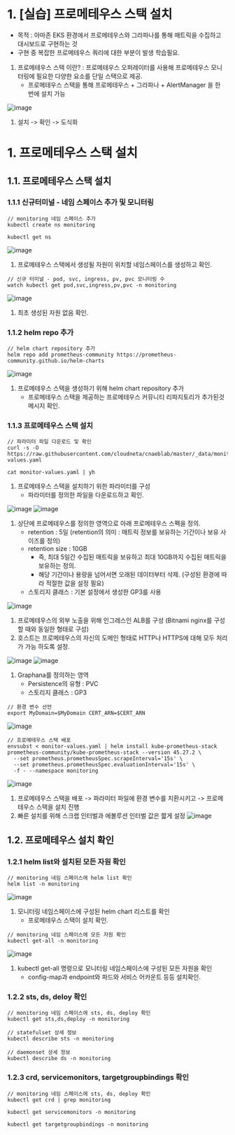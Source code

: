# 1. [실습] 프로메테우스 스택 설치
- 목적 : 아마존 EKS 환경에서 프로메테우스와 그라파나를 통해 매트릭을 수집하고 대시보드로 구현하는 것
- 구현 중 복잡한 프로메테우스 쿼리에 대한 부분이 발생 학습필요.

1) 프로메테우스 스택 이란? : 프로메테우스 오퍼레이터를 사용해 프로메테우스 모니터링에 필요한 다양한 요소를 단일 스택으로 제공.
   - 프로메테우스 스택을 통해 프로메테우스 + 그라파나 + AlertManager 을 한 번에 설치 가능
 
![image](https://github.com/devhyunuk/eks-cloudnet/assets/49749510/b4a0bff2-90d7-413b-9e6d-317dd3d588d9)
1) 설치 -> 확인 -> 도식화

# 1. 프로메테우스 스택 설치

## 1.1. 프로메테우스 스택 설치


### 1.1.1 신규터미널 - 네임 스페이스 추가 및 모니터링
```
// monitoring 네임 스페이스 추가
kubectl create ns monitoring

kubectl get ns
```
![image](https://github.com/devhyunuk/eks-cloudnet/assets/49749510/918f42eb-7245-4e99-8755-4d0a23e56ab6)
1) 프로메테우스 스택에서 생성될 자원이 위치할 네임스페이스를 생성하고 확인.

```
// 신규 터미널 - pod, svc, ingress, pv, pvc 모니터링 수
watch kubectl get pod,svc,ingress,pv,pvc -n monitoring
```
![image](https://github.com/devhyunuk/eks-cloudnet/assets/49749510/83535504-cbaa-4ec4-91b1-d4b2e135401a)
1) 최초 생성된 자원 없음 확인.


### 1.1.2 helm repo 추가
```
// helm chart repository 추가
helm repo add prometheus-community https://prometheus-community.github.io/helm-charts
```
![image](https://github.com/devhyunuk/eks-cloudnet/assets/49749510/456a1dc2-7f20-4a99-8d50-fde032fa9137)
1) 프로메테우스 스택을 생성하기 위해 helm chart repository 추가
   - 프로메테우스 스택을 제공하는 프로메테우스 커뮤니티 리파지토리가 추가된것 메시지 확인.

### 1.1.3 프로메테우스 스택 설치
```
// 파라미터 파일 다운로드 및 확인
curl -s -O https://raw.githubusercontent.com/cloudneta/cnaeblab/master/_data/monitor-values.yaml

cat monitor-values.yaml | yh
```
1) 프로메테우스 스택을 설치하기 위한 파라미터를 구성
   -  파라미터를 정의한 파일을 다운로드하고 확인.

![image](https://github.com/devhyunuk/eks-cloudnet/assets/49749510/54137ef1-f689-4034-ba0e-5955a3d09056)
![image](https://github.com/devhyunuk/eks-cloudnet/assets/49749510/83217ca0-bf55-43b0-b310-150a94bb6b10)
1) 상단에 프로메테우스를 정의한 영역으로 아래 프로메테우스 스펙을 정의.
   - retention : 5일 (retention의 의미 : 매트릭 정보를 보유하는 기간이나 보유 사이즈를 정의)
   - retention size : 10GB
     - 즉, 최대 5일간 수집된 매트릭을 보유하고 최대 10GB까지 수집된 매트릭을 보유하는 정의.
     - 해당 기간이나 용량을 넘어서면 오래된 데이터부터 삭제. (구성된 환경에 따라 적절한 값을 설정 필요)
   - 스토리지 클래스 : 기본 설정에서 생성한 GP3를 사용

![image](https://github.com/devhyunuk/eks-cloudnet/assets/49749510/3140b372-1f88-483d-8659-1885ffd56890)
1)  프로메테우스의 외부 노출을 위해 인그레스인 ALB를 구성 (Bitnami nginx를 구성할 때와 동일한 형태로 구성)
2)  호스트는 프로메테우스의 자신의 도메인 형태로 HTTP나 HTTPS에 대해 모두 처리가 가능 하도록 설정.

![image](https://github.com/devhyunuk/eks-cloudnet/assets/49749510/a2bbeb3d-a555-4608-a9a1-ef3bc4378a36)
![image](https://github.com/devhyunuk/eks-cloudnet/assets/49749510/df003b40-6d35-4897-b7c7-395785eb54ee)
1) Graphana를 정의하는 영역
   - Persistence의 유형 : PVC
   - 스토리지 클래스 : GP3

```
// 환경 변수 선언
export MyDomain=$MyDomain CERT_ARN=$CERT_ARN
```
![image](https://github.com/devhyunuk/eks-cloudnet/assets/49749510/21d142bd-abf7-4cca-89f2-6f9596a29dcc)

```
// 프로메테우스 스택 배포
envsubst < monitor-values.yaml | helm install kube-prometheus-stack prometheus-community/kube-prometheus-stack --version 45.27.2 \
  --set prometheus.prometheusSpec.scrapeInterval='15s' \
  --set prometheus.prometheusSpec.evaluationInterval='15s' \
  -f - --namespace monitoring
```
![image](https://github.com/devhyunuk/eks-cloudnet/assets/49749510/df6f7bb6-e26e-4be7-b7ff-3107a8b46486)
1) 프로메테우스 스택을 배포 -> 파라미터 파일에 환경 변수를 치환시키고 -> 프로메테우스 스택을 설치 진행
2) 빠른 설치를 위해 스크랩 인터벌과 에볼루션 인터벌 값은 짧게 설정
![image](https://github.com/devhyunuk/eks-cloudnet/assets/49749510/c079c04d-2ee3-4ca0-bdb6-29eac65b8d41)

## 1.2. 프로메테우스 설치 확인


### 1.2.1 helm list와 설치된 모든 자원 확인
```
// monitoring 네임 스페이스에 helm list 확인
helm list -n monitoring
```
![image](https://github.com/devhyunuk/eks-cloudnet/assets/49749510/2d551c63-6777-4cba-87cd-0595c132b3f6)
1) 모니터링 네임스페이스에 구성된 helm chart 리스트를 확인
   - 프로메테우스 스택이 설치 확인.

```
// monitoring 네임 스페이스에 모든 자원 확인
kubectl get-all -n monitoring
```
![image](https://github.com/devhyunuk/eks-cloudnet/assets/49749510/6e2376cb-541e-4d5b-85b7-70ba130dd800)
1) kubectl get-all 명령으로 모니터링 네임스페이스에 구성된 모든 자원을 확인
   - config-map과 endpoint와 파드와 서비스 어카운트 등등 설치확인.

### 1.2.2 sts, ds, deloy 확인
```
// monitoring 네임 스페이스에 sts, ds, deploy 확인
kubectl get sts,ds,deploy -n monitoring

// statefulset 상세 정보
kubectl describe sts -n monitoring

// daemonset 상세 정보
kubectl describe ds -n monitoring
```

### 1.2.3 crd, servicemonitors, targetgroupbindings 확인
```
// monitoring 네임 스페이스에 sts, ds, deploy 확인
kubectl get crd | grep monitoring

kubectl get servicemonitors -n monitoring

kubectl get targetgroupbindings -n monitoring
```



















